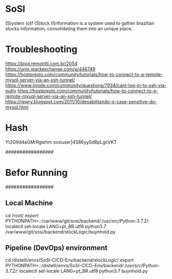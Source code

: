 # SoSI
(S)ystem (o)f (S)tock (I)nformation is a system used to gather brazilian stocks information, consolidating them into an unique place.

# Troubleshooting
https://blog.remontti.com.br/2054
https://unix.stackexchange.com/a/446749
https://hostpresto.com/community/tutorials/how-to-connect-to-a-remote-mysql-server-via-an-ssh-tunnel/
https://www.linode.com/community/questions/7934/cant-log-in-to-ssh-via-putty
https://hostpresto.com/community/tutorials/how-to-connect-to-a-remote-mysql-server-via-an-ssh-tunnel/
https://rewry.blogspot.com/2011/10/desabilitando-o-case-sensitive-do-mysql.html

# Hash
Yt2G9d4aGMrRgwhm
sosiuser|4S86yySdBpLgcVKT

#################
# Befor Running #
#################

## Local Machine
cd /root/
export PYTHONPATH=.:/var/www/git/sosi/backend/:/usr/src/Python-3.7.2/:
localectl set-locale LANG=pt_BR.utf8
python3.7 /var/www/git/sosi/backend/stockLogic/buynhold.py 

## Pipeline (DevOps) environment
cd /distelli/envs/SoSI-CICD-Env/backend/stockLogic/
export PYTHONPATH=.:/distelli/envs/SoSI-CICD-Env/backend/:/usr/src/Python-3.7.2/:
localectl set-locale LANG=pt_BR.utf8
python3.7 buynhold.py 


